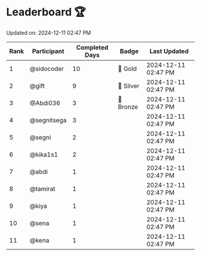 # Leaderboard 🏆

Updated on: 2024-12-11 02:47 PM

| Rank | Participant       | Completed Days | Badge      | Last Updated         |
|------|-------------------|----------------|------------|----------------------|
| 1    | @sidocoder        | 10             | 🏅 Gold     | 2024-12-11 02:47 PM |
| 2    | @gift             | 9              | 🥈 Silver   | 2024-12-11 02:47 PM |
| 3    | @Abdi036          | 3              | 🥉 Bronze   | 2024-12-11 02:47 PM |
| 4    | @segnitsega       | 3              |            | 2024-12-11 02:47 PM |
| 5    | @segni            | 2              |            | 2024-12-11 02:47 PM |
| 6    | @kika1s1          | 2              |            | 2024-12-11 02:47 PM |
| 7    | @abdi             | 1              |            | 2024-12-11 02:47 PM |
| 8    | @tamirat          | 1              |            | 2024-12-11 02:47 PM |
| 9    | @kiya             | 1              |            | 2024-12-11 02:47 PM |
| 10   | @sena             | 1              |            | 2024-12-11 02:47 PM |
| 11   | @kena             | 1              |            | 2024-12-11 02:47 PM |
